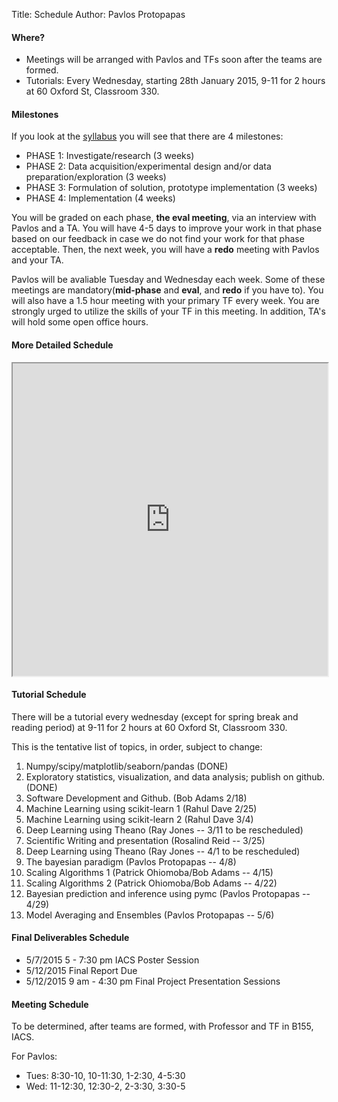 Title: Schedule
Author: Pavlos Protopapas

#### Where?

* Meetings will be arranged with Pavlos and TFs soon after the teams are formed.
* Tutorials: Every Wednesday, starting 28th January 2015, 9-11 for 2 hours at 60 Oxford St, Classroom 330.

#### Milestones

If you look at the [syllabus](/syllabus) you will see that there are 4 milestones: 

* PHASE 1: Investigate/research (3 weeks)
* PHASE 2: Data acquisition/experimental design and/or data preparation/exploration (3 weeks)
* PHASE 3: Formulation of solution, prototype implementation (3 weeks)
* PHASE 4: Implementation (4 weeks)

You will be graded on each phase, **the eval meeting**, via an interview with Pavlos and a TA. You will have 4-5 days to improve your work in that phase based on our feedback in case we do not find your work for that phase acceptable. Then, the next week, you will have a **redo** meeting with Pavlos and your TA.

Pavlos will be avaliable Tuesday and Wednesday each week. Some of these meetings are mandatory(**mid-phase** and **eval**, and **redo** if you have to). You will also have a 1.5 hour meeting with your primary TF every week. You are strongly urged to utilize the skills of your TF in this meeting. In addition, TA's will hold some open office hours.

#### More Detailed Schedule

<iframe width="100%" height="500" src="https://docs.google.com/spreadsheets/d/1KNYof32UmHM1VwZ3Bf6x2jKPr2QB9IwEVraY56kl1fE/pubhtml?gid=0&amp;single=true&amp;widget=true&amp;headers=false"></iframe>

#### Tutorial Schedule

There will be a tutorial every wednesday (except for spring break and reading period) at 9-11 for 2 hours at 60 Oxford St, Classroom 330.

This is the tentative list of topics, in order, subject to change:

1. Numpy/scipy/matplotlib/seaborn/pandas (DONE)
1. Exploratory statistics, visualization, and data analysis; publish on github. (DONE)
1. Software Development and Github. (Bob Adams 2/18)
1. Machine Learning using scikit-learn 1 (Rahul Dave 2/25)
1. Machine Learning using scikit-learn 2 (Rahul Dave 3/4)
1. Deep Learning using Theano (Ray Jones -- 3/11 to be rescheduled)
1. Scientific Writing and presentation (Rosalind Reid -- 3/25)
1. Deep Learning using Theano (Ray Jones -- 4/1 to be rescheduled)
1. The bayesian paradigm (Pavlos Protopapas -- 4/8)
1. Scaling Algorithms 1 (Patrick Ohiomoba/Bob Adams -- 4/15)
1. Scaling Algorithms 2 (Patrick Ohiomoba/Bob Adams -- 4/22)
1. Bayesian prediction and inference using pymc (Pavlos Protopapas -- 4/29)
1. Model Averaging and Ensembles (Pavlos Protopapas -- 5/6)

#### Final Deliverables Schedule
* 5/7/2015 5 - 7:30 pm IACS Poster Session			
* 5/12/2015 Final Report Due			
* 5/12/2015 9 am - 4:30 pm Final Project Presentation Sessions			

#### Meeting Schedule

To be determined, after teams are formed, with Professor and TF in B155, IACS.

For Pavlos:

* Tues: 8:30-10, 10-11:30, 1-2:30, 4-5:30
* Wed: 11-12:30, 12:30-2, 2-3:30, 3:30-5
